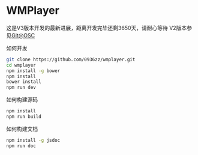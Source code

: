 # WMPlayer

这是V3版本开发的最新进展，距离开发完毕还剩3650天，请耐心等待
V2版本参见[Git@OSC](https://git.oschina.net/0936zz/WMPlayer)


如何开发
```bash
git clone https://github.com/0936zz/wmplayer.git
cd wmplayer
npm install -g bower
npm install
bower install
npm run dev
```
如何构建源码
```bash
npm install
npm run build
```

如何构建文档
```bash
npm install -g jsdoc
npm run doc
```